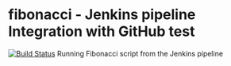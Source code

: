 # fibonacci - Jenkins pipeline Integration with GitHub test
[![Build Status](https://96d4-2a01-c23-8878-b200-c59e-9ec-dc71-5aef.ngrok-free.app/buildStatus/icon?job=fibonacci)](https://96d4-2a01-c23-8878-b200-c59e-9ec-dc71-5aef.ngrok-free.app/job/fibonacci/)
Running Fibonacci script from the Jenkins pipeline
